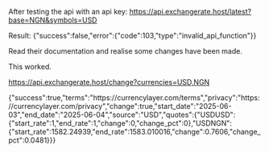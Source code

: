 After testing the api with an api key:
https://api.exchangerate.host/latest?base=NGN&symbols=USD

Result:
{"success":false,"error":{"code":103,"type":"invalid_api_function"}}

Read their documentation and realise some changes have been made.

This worked.

https://api.exchangerate.host/change?currencies=USD,NGN

{"success":true,"terms":"https:\/\/currencylayer.com\/terms","privacy":"https:\/\/currencylayer.com\/privacy","change":true,"start_date":"2025-06-03","end_date":"2025-06-04","source":"USD","quotes":{"USDUSD":{"start_rate":1,"end_rate":1,"change":0,"change_pct":0},"USDNGN":{"start_rate":1582.24939,"end_rate":1583.010016,"change":0.7606,"change_pct":0.0481}}}